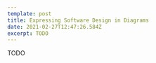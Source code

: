 ```yaml
---
template: post
title: Expressing Software Design in Diagrams
date: 2021-02-27T12:47:26.584Z
excerpt: TODO
---
```

TODO
